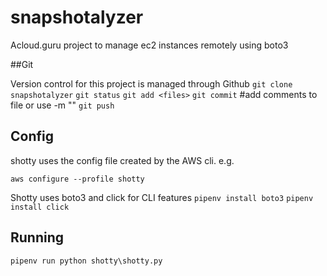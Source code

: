 # snapshotalyzer

Acloud.guru project to manage ec2 instances remotely using boto3

##Git

Version control for this project is managed through Github
`git clone snapshotalyzer`
`git status`
`git add <files>`
`git commit` #add comments to file or use -m "<comments>"
`git push`


## Config

shotty uses the config file created by the AWS cli. e.g.

`aws configure --profile shotty`

Shotty uses boto3 and click for CLI features
`pipenv install boto3`
`pipenv install click`

## Running

`pipenv run python shotty\shotty.py`